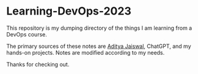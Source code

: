 # Learning-DevOps-2023

This repository is my dumping directory of the things I am learning from a DevOps course. 

The primary sources of these notes are [Aditya Jaiswal](https://github.com/jaiswaladi246), ChatGPT, and my hands-on projects. Notes are modified according to my needs.

Thanks for checking out.
